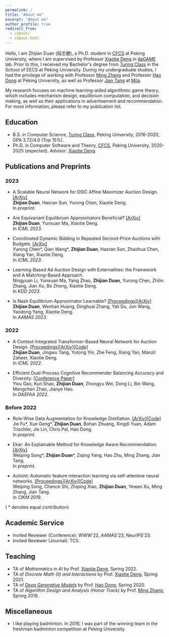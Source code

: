 ```yaml
---
permalink: /
title: "About me"
excerpt: "About me"
author_profile: true
redirect_from: 
  - /about/
  - /about.html
---
```


Hello, I am Zhijian Duan (段志健), a Ph.D. student in [CFCS](cfcs.pku.edu.cn/english/) at Peking University, where I am supervised by Professor [Xiaotie Deng](https://cfcs.pku.edu.cn/english/people/faculty/xiaotiedeng/index.htm) in [daGAME](https://dagame.pku.edu.cn/) lab. 
Prior to this, I received my Bachelor's degree from [Turing Class](https://cfcs.pku.edu.cn/english/research/turing_program/introduction1/index.htm) in the School of EECS at Peking University. 
During my undergraduate studies, I had the privilege of working with Professor [Ming Zhang](http://net.pku.edu.cn/dlib/mzhang/) and Professor [Hao Dong](https://zsdonghao.github.io/) at Peking University, as well as Professor [Jian Tang](https://jian-tang.com/) at [Mila](https://mila.quebec/en/).

My research focuses on machine learning-aided algorithmic game theory, which includes mechanism design, equilibrium computation, and decision making, as well as their applications in advertisement and recommendation. For more information, please refer to my publication list.

## Education
* B.S. in Computer Science, [Turing Class](https://cfcs.pku.edu.cn/english/research/turing_program/introduction1/index.htm), Peking University, 2016-2020, GPA 3.72/4.0 (Top 15%).
* Ph.D. in Computer Software and Theory, [CFCS](cfcs.pku.edu.cn/english/), Peking University, 2020-2025 (expected). Advisor: [Xiaotie Deng](https://cfcs.pku.edu.cn/english/people/faculty/xiaotiedeng/index.htm).

## Publications and Preprints

### 2023  
* A Scalable Neural Network for DSIC Affine Maximizer Auction Design. [[ArXiv]](https://arxiv.org/abs/2305.12162)  
**Zhijian Duan**, Haoran Sun, Yurong Chen, Xiaotie Deng.  
In *preprint*.

* Are Equivariant Equilibrium Approximators Beneficial? [[ArXiv]](https://arxiv.org/abs/2301.11481)  
**Zhijian Duan**, Yunxuan Ma, Xiaotie Deng.  
In *ICML 2023*. 

* Coordinated Dynamic Bidding in Repeated Second-Price Auctions with Budgets. [[ArXiv]](https://arxiv.org/abs/2306.07709)  
Yurong Chen\*, Qian Wang\*, **Zhijian Duan**, Haoran Sun, Zhaohua Chen, Xiang Yan, Xiaotie Deng.  
In *ICML 2023*.

* Learning-Based Ad Auction Design with Externalities: the Framework and A Matching-Based Approach.  
Ningyuan Li, Yunxuan Ma, Yang Zhao, **Zhijian Duan**, Yurong Chen, Zhilin Zhang, Jian Xu, Bo Zheng, Xiaotie Deng.  
In *KDD 2023*.

* Is Nash Equilibrium Approximator Learnable? [[Proceedings]](https://dl.acm.org/doi/10.5555/3545946.3598642)[[ArXiv]](https://arxiv.org/abs/2108.07472)  
**Zhijian Duan**, Wenhan Huang, Dinghuai Zhang, Yali Du, Jun Wang, Yaodong Yang, Xiaotie Deng.  
In *AAMAS 2023*.

### 2022
* A Context-Integrated Transformer-Based Neural Network for Auction Design. [[Proceedings]](https://proceedings.mlr.press/v162/duan22a.html)[[ArXiv]](https://arxiv.org/abs/2201.12489)[[Code]](https://github.com/zjduan/CITransNet)    
**Zhijian Duan**, Jingwu Tang, Yutong Yin, Zhe Feng, Xiang Yan, Manzil Zaheer, Xiaotie Deng.  
In *ICML 2022*.

* Efficient Dual-Process Cognitive Recommender Balancing Accuracy and Diversity. [[Conference Paper]](https://link.springer.com/chapter/10.1007/978-3-031-00129-1_33)  
Yixu Gao, Kun Shao, **Zhijian Duan**, Zhongyu Wei, Dong Li, Bin Wang, Mengchen Zhao, Jianye Hao.  
In *DASFAA 2022*.

### Before 2022
* Role-Wise Data Augmentation for Knowledge Distillation. [[ArXiv]](https://arxiv.org/abs/2004.08861)[[Code]](https://github.com/bigaidream-projects/role-kd)  
Jie Fu\*, Xue Geng\*, **Zhijian Duan**, Bohan Zhuang, Xingdi Yuan, Adam Trischler, Jie Lin, Chris Pal, Hao Dong.  
In *preprint*.

* Ekar: An Explainable Method for Knowledge Aware Recommendation. [[ArXiv]](https://arxiv.org/abs/1906.09506)  
Weiping Song\*, **Zhijian Duan**\*, Ziqing Yang, Hao Zhu, Ming Zhang, Jian Tang.  
In *preprint*.

* Autoint: Automatic feature interaction learning via self-attentive neural networks. [[Proceedings]](https://dl.acm.org/doi/10.1145/3357384.3357925)[[ArXiv]](https://arxiv.org/abs/1810.11921)[[Code]](https://github.com/shichence/AutoInt)  
Weiping Song, Chence Shi, Zhiping Xiao, **Zhijian Duan**, Yewen Xu, Ming Zhang, Jian Tang.  
In *CIKM 2019*.

( * denotes equal contribution)

## Academic Service
* Invited Reviewer (Conference): WWW'22, AAMAS'23, NeurIPS'23.  
* Invited Reviewer (Journal): TCS.  

## Teaching
* TA of _Mathematics in AI_ by Prof. [Xiaotie Deng](https://cfcs.pku.edu.cn/english/people/faculty/xiaotiedeng/index.htm), Spring 2022.  
* TA of _Discrete Math (II) and Interactions_ by Prof. [Xiaotie Deng](https://cfcs.pku.edu.cn/english/people/faculty/xiaotiedeng/index.htm), Spring 2021. 
* TA of [_Deep Generative Models_](https://deep-generative-models.github.io/) by Prof. [Hao Dong](https://zsdonghao.github.io/), Spring 2020.  
* TA of _Algorithm Design and Analysis (Honor Track)_ by Prof. [Ming Zhang](http://net.pku.edu.cn/dlib/mzhang/), Spring 2019.  

## Miscellaneous
* I like playing badminton. In 2016, I was part of the winning team in the freshman badminton competition at Peking University. 
